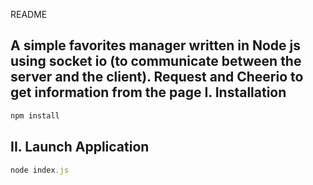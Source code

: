 README

A simple favorites manager written in Node js using socket io (to communicate between the server and the client). Request and Cheerio to get information from the page
I. Installation
---------------
```js
npm install
```
II. Launch Application
---------------
```js
node index.js
```
